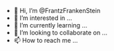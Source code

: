 - 👋 Hi, I’m @FrantzFrankenStein
- 👀 I’m interested in ...
- 🌱 I’m currently learning ...
- 💞️ I’m looking to collaborate on ...
- 📫 How to reach me ...

<!---
FrantzFrankenStein/FrantzFrankenStein is a ✨ special ✨ repository because its `README.md` (this file) appears on your GitHub profile.
You can click the Preview link to take a look at your changes.
--->
